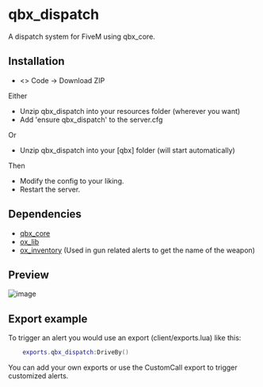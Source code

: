# qbx_dispatch

A dispatch system for FiveM using qbx_core.

## Installation
* <> Code -> Download ZIP

Either
* Unzip qbx_dispatch into your resources folder (wherever you want)
* Add 'ensure qbx_dispatch' to the server.cfg

Or

* Unzip qbx_dispatch into your [qbx] folder (will start automatically)

Then

* Modify the config to your liking.
* Restart the server.

## Dependencies

- [qbx_core](https://github.com/qbox-project/qbx_core/releases/latest)
- [ox_lib](https://github.com/overextended/ox_lib)
- [ox_inventory](https://github.com/overextended/ox_inventory) (Used in gun related alerts to get the name of the weapon)

## Preview
![image](https://user-images.githubusercontent.com/97451137/235332585-22ba4f8f-bf4a-48dd-a4b6-df3dd5324c1b.png)

## Export example

To trigger an alert you would use an export (client/exports.lua) like this:
```lua
    exports.qbx_dispatch:DriveBy()
```

You can add your own exports or use the CustomCall export to trigger customized alerts.